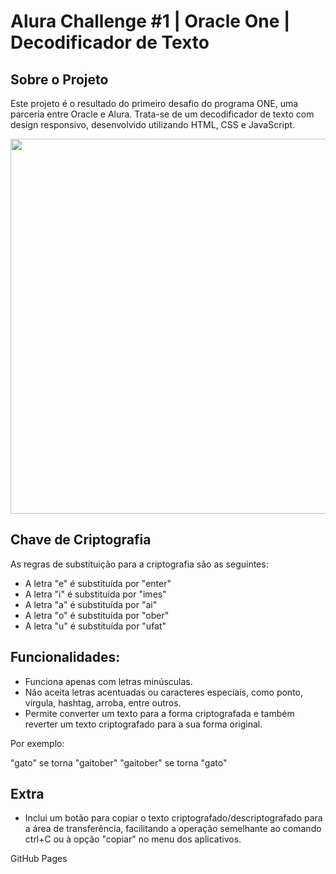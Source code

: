 # Alura Challenge #1 | Oracle One | Decodificador de Texto

Sobre o Projeto
---
Este projeto é o resultado do primeiro desafio do programa ONE, uma parceria entre Oracle e Alura. Trata-se de um decodificador de texto com design responsivo, desenvolvido utilizando HTML, CSS e JavaScript.

<p align="center">
     <img width="600" height="600" src="https://user-images.githubusercontent.com/53119511/182502484-45f07927-fa85-4b5a-b42a-6e9164b75d25.JPG">
</p>

Chave de Criptografia
--- 
As regras de substituição para a criptografia são as seguintes:

- A letra "e" é substituída por "enter"<br>
- A letra "i" é substituída por "imes"<br>
- A letra "a" é substituída por "ai"<br>
- A letra "o" é substituída por "ober"<br>
- A letra "u" é substituída por "ufat"<br>

Funcionalidades:
---
- Funciona apenas com letras minúsculas.
- Não aceita letras acentuadas ou caracteres especiais, como ponto, vírgula, hashtag, arroba, entre outros.
- Permite converter um texto para a forma criptografada e também reverter um texto criptografado para a sua forma original.

Por exemplo:

"gato" se torna "gaitober"
"gaitober" se torna "gato"

Extra
---
- Inclui um botão para copiar o texto criptografado/descriptografado para a área de transferência, facilitando a operação semelhante ao comando ctrl+C ou à opção "copiar" no menu dos aplicativos.

GitHub Pages





